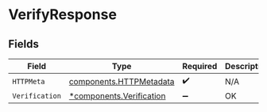 # VerifyResponse


## Fields

| Field                                                               | Type                                                                | Required                                                            | Description                                                         |
| ------------------------------------------------------------------- | ------------------------------------------------------------------- | ------------------------------------------------------------------- | ------------------------------------------------------------------- |
| `HTTPMeta`                                                          | [components.HTTPMetadata](../../models/components/httpmetadata.md)  | :heavy_check_mark:                                                  | N/A                                                                 |
| `Verification`                                                      | [*components.Verification](../../models/components/verification.md) | :heavy_minus_sign:                                                  | OK                                                                  |